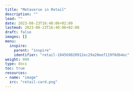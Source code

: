 ```yaml
---
title: "Metaverse in Retail"
description: ""
lead: ""
date: 2023-08-23T16:40:06+02:00
lastmod: 2023-08-23T16:40:06+02:00
draft: false
images: []
menu:
  inspire:
    parent: "inspire"
    identifier: "retail-104569020912ec29a20eef119f0db4ec"
weight: 999
type: docs
toc: true
resources:
- name: "image"
  src: "retail-card.png"
---
```

